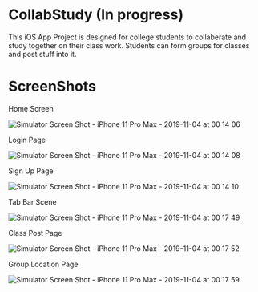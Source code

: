# CollabStudy (In progress)

This iOS App Project is designed for college students to collaberate and study together on their class work. Students can form groups for classes and post stuff into it.

# ScreenShots

Home Screen

![Simulator Screen Shot - iPhone 11 Pro Max - 2019-11-04 at 00 14 06](https://user-images.githubusercontent.com/56375328/69174629-6a7f9980-0abf-11ea-8f4b-fe0544c35c36.png)

Login Page

![Simulator Screen Shot - iPhone 11 Pro Max - 2019-11-04 at 00 14 08](https://user-images.githubusercontent.com/56375328/69174879-e7127800-0abf-11ea-8855-4daf0dafdbd2.png)

Sign Up Page

![Simulator Screen Shot - iPhone 11 Pro Max - 2019-11-04 at 00 14 10](https://user-images.githubusercontent.com/56375328/69174975-2214ab80-0ac0-11ea-9abc-d7445c54b127.png)

Tab Bar Scene

![Simulator Screen Shot - iPhone 11 Pro Max - 2019-11-04 at 00 17 49](https://user-images.githubusercontent.com/56375328/69174978-2214ab80-0ac0-11ea-87ff-3c8425826938.png)

Class Post Page

![Simulator Screen Shot - iPhone 11 Pro Max - 2019-11-04 at 00 17 52](https://user-images.githubusercontent.com/56375328/69174979-2214ab80-0ac0-11ea-870c-ed0f6eaae7d0.png)

Group Location Page

![Simulator Screen Shot - iPhone 11 Pro Max - 2019-11-04 at 00 17 59](https://user-images.githubusercontent.com/56375328/69174980-2214ab80-0ac0-11ea-860f-4388e891fea4.png)

